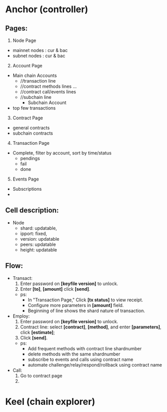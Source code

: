 # Anchor (controller)

## Pages:
1. Node Page
  - mainnet nodes : cur & bac
  - subnet nodes : cur & bac
2. Account Page
  - Main chain Accounts
    - //transaction line
    - //contract methods lines ...
    - //contract call/events lines
    - //subchain line
      - Subchain Account
  - top few transactions
3. Contract Page
  - general contracts
  - subchain contracts
4. Transaction Page
  - Complete, filter by account, sort by time/status
    - pendings
    - fail
    - done
5. Events Page
  - Subscriptions
  -

## Cell description:
  - Node
    - shard: updatable,
    - ipport: fixed,
    - version: updatable
    - peers: updatable
    - height: updatable

## Flow:
  - Transact:
    1. Enter password on **[keyfile version]** to unlock.
    0. Enter **[to]**, **[amount]** click **[send]**.
    - ps:
      - In "Transaction Page," Click **[tx status]** to view receipt.
      - Configure more parameters in **[amount]** field.
      - Beginning of line shows the shard nature of transaction.
  - Employ:
    1. Enter password on **[keyfile version]** to unlock.
    0. Contract line: select **[contract]**, **[method]**, and enter **[parameters]**, click **[estimate]**;
    0. Click **[send]**.
    - ps:
      - Add frequent methods with contract line shardnumber
      - delete methods with the same shardnumber
      - subscribe to events and calls using contract name
      - automate challenge/relay/respond/rollback using contract name
  - Call:
    1. Go to contract page
    0.


# Keel (chain explorer)

<!-- **[]** -->
<!-- **** -->
